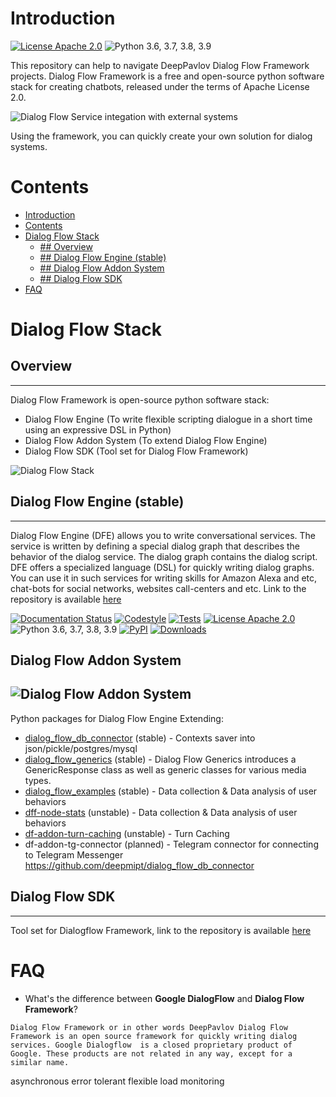 # Introduction
[![License Apache 2.0](https://img.shields.io/badge/license-Apache%202.0-blue.svg)](https://github.com/deepmipt/dialog_flow_engine/blob/master/LICENSE)
![Python 3.6, 3.7, 3.8, 3.9](https://img.shields.io/badge/python-3.6%20%7C%203.7%20%7C%203.8%20%7C%203.9-green.svg)

This repository can help to navigate DeepPavlov Dialog Flow Framework projects. Dialog Flow Framework is a free and open-source python software stack for creating chatbots, released under the terms of Apache License 2.0.

![Dialog Flow Service integation with external systems](images/dff_integration.png)

Using the framework, you can quickly create your own solution for dialog systems.

# Contents
- [Introduction](#introduction)
- [Contents](#contents)
- [Dialog Flow Stack](#dialog-flow-stack)
  - [## Overview](#-overview)
  - [## Dialog Flow Engine (stable)](#-dialog-flow-engine-stable)
  - [## Dialog Flow Addon System](#-dialog-flow-addon-system)
  - [## Dialog Flow SDK](#-dialog-flow-sdk)
- [FAQ](#faq)

# Dialog Flow Stack
## Overview
---
Dialog Flow Framework is open-source python software stack:
- Dialog Flow Engine (To write flexible scripting dialogue in a short time using an expressive DSL in Python)
- Dialog Flow Addon System (To extend Dialog Flow Engine)
- Dialog Flow SDK (Tool set for Dialog Flow Framework)

![Dialog Flow Stack](images/dff_stack.png)


## Dialog Flow Engine (stable)
---

Dialog Flow Engine (DFE) allows you to write conversational services. The service is written by defining a special dialog graph that describes the behavior of the dialog service. The dialog graph contains the dialog script. DFE offers a specialized language (DSL) for quickly writing dialog graphs. You can use it in such services for writing skills for Amazon Alexa and etc, chat-bots for social networks, websites call-centers and etc. Link to the repository is available [here](https://github.com/deepmipt/dialog_flow_engine)


[![Documentation Status](https://readthedocs.org/projects/dialog-flow-engine/badge/?version=latest)](https://readthedocs.org/projects/dialog-flow-engine/badge/?version=latest)
[![Codestyle](https://github.com/deepmipt/dialog_flow_engine/workflows/codestyle/badge.svg)](https://github.com/deepmipt/dialog_flow_engine/actions)
[![Tests](https://github.com/deepmipt/dialog_flow_engine/workflows/test_coverage/badge.svg)](https://github.com/deepmipt/dialog_flow_engine/actions)
[![License Apache 2.0](https://img.shields.io/badge/license-Apache%202.0-blue.svg)](https://github.com/deepmipt/dialog_flow_engine/blob/master/LICENSE)
![Python 3.6, 3.7, 3.8, 3.9](https://img.shields.io/badge/python-3.6%20%7C%203.7%20%7C%203.8%20%7C%203.9-green.svg)
[![PyPI](https://img.shields.io/pypi/v/df_engine)](https://pypi.org/project/df_engine/)
[![Downloads](https://pepy.tech/badge/df_engine)](https://pepy.tech/project/df_engine)


## Dialog Flow Addon System
![Dialog Flow Addon System](images/dff_overview.png)
---
Python packages for Dialog Flow Engine Extending:
- [dialog_flow_db_connector](https://github.com/deepmipt/dialog_flow_db_connector) (stable) - Contexts saver into json/pickle/postgres/mysql
- [dialog_flow_generics](https://github.com/deepmipt/dialog_flow_generics) (stable) - Dialog Flow Generics introduces a GenericResponse class as well as generic classes for various media types. 
- [dialog_flow_examples](https://github.com/deepmipt/dialog_flow_examples) (stable) - Data collection & Data analysis of user behaviors
- [dff-node-stats](https://github.com/kudep/dff-node-stats) (unstable) - Data collection & Data analysis of user behaviors
- [df-addon-turn-caching](https://github.com/kudep/df_addon_turn_caching) (unstable) - Turn Caching
- df-addon-tg-connector (planned) - Telegram connector for connecting to Telegram Messenger 
https://github.com/deepmipt/dialog_flow_db_connector

## Dialog Flow SDK
---
Tool set for Dialogflow Framework, link to the repository is available [here](https://github.com/deepmipt/dialog_flow_sdk)


# FAQ

- What's the difference between **Google DialogFlow** and **Dialog Flow Framework**? 

```
Dialog Flow Framework or in other words DeepPavlov Dialog Flow Framework is an open source framework for quickly writing dialog services. Google Dialogflow  is a closed proprietary product of Google. These products are not related in any way, except for a similar name.
```


asynchronous
error tolerant
flexible
load monitoring
